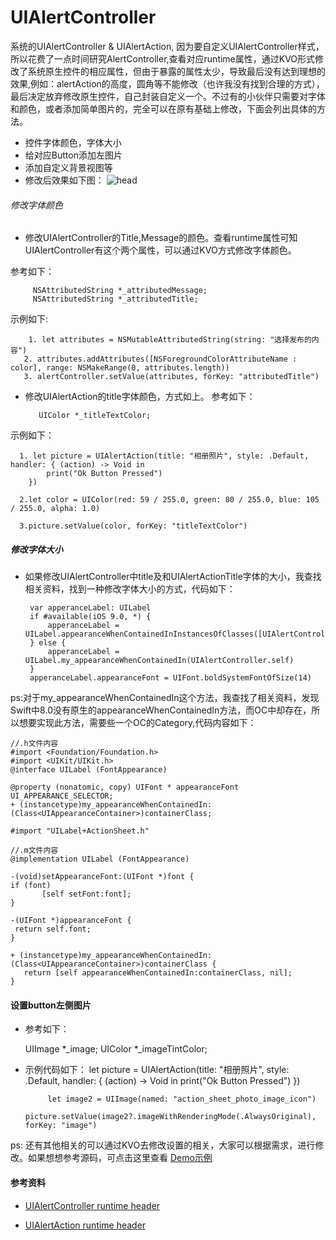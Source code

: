 # UIAlertController


  系统的UIAlertController & UIAlertAction, 因为要自定义UIAlertController样式，所以花费了一点时间研究AlertController,查看对应runtime属性，通过KVO形式修改了系统原生控件的相应属性，但由于暴露的属性太少，导致最后没有达到理想的效果,例如：alertAction的高度，圆角等不能修改（也许我没有找到合理的方式），最后决定放弃修改原生控件，自己封装自定义一个。不过有的小伙伴只需要对字体和颜色，或者添加简单图片的，完全可以在原有基础上修改，下面会列出具体的方法。
  
  - 控件字体颜色，字体大小
  - 给对应Button添加左图片
  - 添加自定义背景视图等
  - 修改后效果如下图：
  ![head](https://github.com/zfx5130/UIAlertController/blob/master/test.gif)
  
###### 修改字体颜色

  - 修改UIAlertController的Title,Message的颜色。查看runtime属性可知UIAlertController有这个两个属性，可以通过KVO方式修改字体颜色。
 
参考如下：
  
         NSAttributedString *_attributedMessage;
         NSAttributedString *_attributedTitle;
                  
                  
示例如下:

  	    1. let attributes = NSMutableAttributedString(string: "选择发布的内容") 
 	   2. attributes.addAttributes([NSForegroundColorAttributeName :  	   color], range: NSMakeRange(0, attributes.length))
	   3. alertController.setValue(attributes, forKey: "attributedTitle")
	 
- 修改UIAlertAction的title字体颜色，方式如上。
参考如下：

		 UIColor *_titleTextColor; 

示例如下：
     
      1. let picture = UIAlertAction(title: "相册照片", style: .Default, handler: { (action) -> Void in
            print("Ok Button Pressed")
        })
        
      2.let color = UIColor(red: 59 / 255.0, green: 80 / 255.0, blue: 105 / 255.0, alpha: 1.0)
      
      3.picture.setValue(color, forKey: "titleTextColor")
      
          
##### 修改字体大小
 	
 - 如果修改UIAlertController中title及和UIAlertActionTitle字体的大小，我查找相关资料，找到一种修改字体大小的方式，代码如下：
 	
 	
 		var apperanceLabel: UILabel
        if #available(iOS 9.0, *) {
            apperanceLabel = UILabel.appearanceWhenContainedInInstancesOfClasses([UIAlertController.self])
        } else {
            apperanceLabel = UILabel.my_appearanceWhenContainedIn(UIAlertController.self)
        }
        apperanceLabel.appearanceFont = UIFont.boldSystemFontOfSize(14)
        
ps:对于my_appearanceWhenContainedIn这个方法，我查找了相关资料，发现Swift中8.0没有原生的appearanceWhenContainedIn方法，而OC中却存在，所以想要实现此方法，需要些一个OC的Category,代码内容如下：

	//.h文件内容
	#import <Foundation/Foundation.h>
    #import <UIKit/UIKit.h>
	@interface UILabel (FontAppearance)
		
	@property (nonatomic, copy) UIFont * appearanceFont UI_APPEARANCE_SELECTOR;				
	+ (instancetype)my_appearanceWhenContainedIn:(Class<UIAppearanceContainer>)containerClass;
		
	#import "UILabel+ActionSheet.h"

	//.m文件内容
	@implementation UILabel (FontAppearance)

	-(void)setAppearanceFont:(UIFont *)font {
    if (font)
     	   [self setFont:font];
	}

	-(UIFont *)appearanceFont {
   	 return self.font;
	}

	+ (instancetype)my_appearanceWhenContainedIn:(Class<UIAppearanceContainer>)containerClass {
  	   return [self appearanceWhenContainedIn:containerClass, nil];
	}

#### 设置button左侧图片
 
 - 参考如下：
 
     UIImage *_image;
     UIColor *_imageTintColor;

 - 示例代码如下： 
 		 	let picture = UIAlertAction(title: "相册照片", style: .Default, handler: { (action) -> Void in
            print("Ok Button Pressed")
        })
        
       	 	let image2 = UIImage(named: "action_sheet_photo_image_icon")
        	picture.setValue(image2?.imageWithRenderingMode(.AlwaysOriginal), forKey: "image")
        


ps: 还有其他相关的可以通过KVO去修改设置的相关，大家可以根据需求，进行修改。如果想想参考源码，可点击这里查看
 [Demo示例](https://github.com/zfx5130/UIAlertController/blob/master/TestViewController.swift)
	
  
#### 参考资料

  - [UIAlertController runtime header](https://github.com/nst/iOS-Runtime-Headers/blob/master/Frameworks/UIKit.framework/UIAlertController.h)
  
  - [UIAlertAction runtime header](https://github.com/nst/iOS-Runtime-Headers/blob/master/Frameworks/UIKit.framework/UIAlertAction.h)
  
  